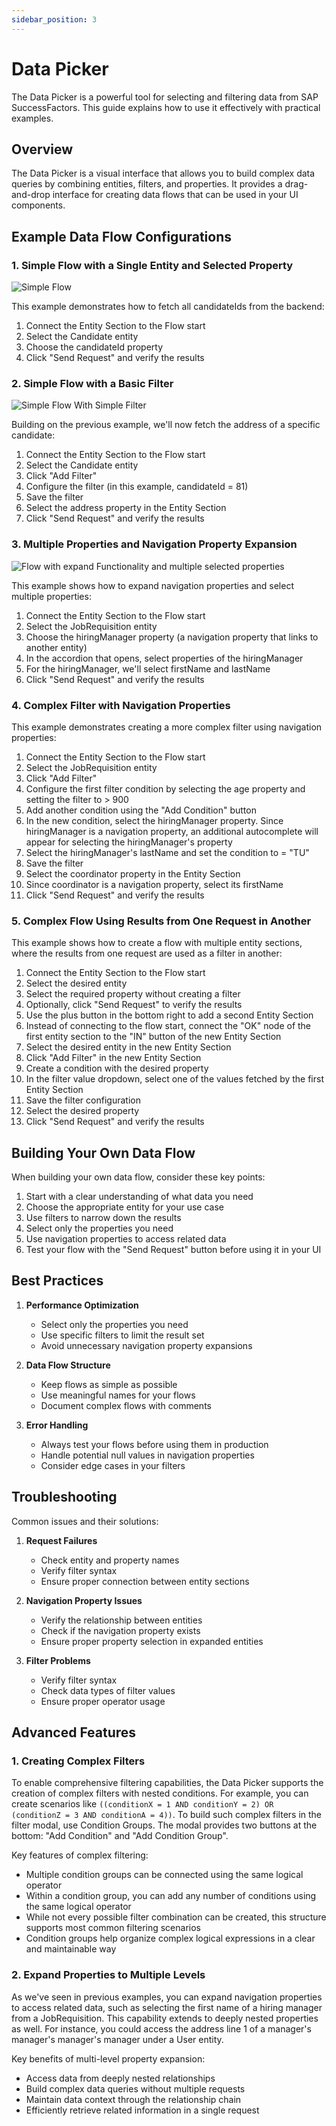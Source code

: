 ```yaml
---
sidebar_position: 3
---
```


# Data Picker

The Data Picker is a powerful tool for selecting and filtering data from SAP SuccessFactors. This guide explains how to use it effectively with practical examples.

## Overview

The Data Picker is a visual interface that allows you to build complex data queries by combining entities, filters, and properties. It provides a drag-and-drop interface for creating data flows that can be used in your UI components.

## Example Data Flow Configurations

### 1. Simple Flow with a Single Entity and Selected Property

![Simple Flow](../../static/img/simple-flow.gif)

This example demonstrates how to fetch all candidateIds from the backend:

1. Connect the Entity Section to the Flow start
2. Select the Candidate entity
3. Choose the candidateId property
4. Click "Send Request" and verify the results

### 2. Simple Flow with a Basic Filter

![Simple Flow With Simple Filter](../../static/img/simple-flow-w-simple-filter.gif)

Building on the previous example, we'll now fetch the address of a specific candidate:

1. Connect the Entity Section to the Flow start
2. Select the Candidate entity
3. Click "Add Filter"
4. Configure the filter (in this example, candidateId = 81)
5. Save the filter
6. Select the address property in the Entity Section
7. Click "Send Request" and verify the results

### 3. Multiple Properties and Navigation Property Expansion

![Flow with expand Functionality and multiple selected properties](../../static/img/flow-w-expand-and-multiple-props.gif)

This example shows how to expand navigation properties and select multiple properties:

1. Connect the Entity Section to the Flow start
2. Select the JobRequisition entity
3. Choose the hiringManager property (a navigation property that links to another entity)
4. In the accordion that opens, select properties of the hiringManager
5. For the hiringManager, we'll select firstName and lastName
6. Click "Send Request" and verify the results

### 4. Complex Filter with Navigation Properties

This example demonstrates creating a more complex filter using navigation properties:

1. Connect the Entity Section to the Flow start
2. Select the JobRequisition entity
3. Click "Add Filter"
4. Configure the first filter condition by selecting the age property and setting the filter to > 900
5. Add another condition using the "Add Condition" button
6. In the new condition, select the hiringManager property. Since hiringManager is a navigation property, an additional autocomplete will appear for selecting the hiringManager's property
7. Select the hiringManager's lastName and set the condition to = "TU"
8. Save the filter
9. Select the coordinator property in the Entity Section
10. Since coordinator is a navigation property, select its firstName
11. Click "Send Request" and verify the results

### 5. Complex Flow Using Results from One Request in Another

This example shows how to create a flow with multiple entity sections, where the results from one request are used as a filter in another:

1. Connect the Entity Section to the Flow start
2. Select the desired entity
3. Select the required property without creating a filter
4. Optionally, click "Send Request" to verify the results
5. Use the plus button in the bottom right to add a second Entity Section
6. Instead of connecting to the flow start, connect the "OK" node of the first entity section to the "IN" button of the new Entity Section
7. Select the desired entity in the new Entity Section
8. Click "Add Filter" in the new Entity Section
9. Create a condition with the desired property
10. In the filter value dropdown, select one of the values fetched by the first Entity Section
11. Save the filter configuration
12. Select the desired property
13. Click "Send Request" and verify the results

## Building Your Own Data Flow

When building your own data flow, consider these key points:

1. Start with a clear understanding of what data you need
2. Choose the appropriate entity for your use case
3. Use filters to narrow down the results
4. Select only the properties you need
5. Use navigation properties to access related data
6. Test your flow with the "Send Request" button before using it in your UI

## Best Practices

1. **Performance Optimization**

   - Select only the properties you need
   - Use specific filters to limit the result set
   - Avoid unnecessary navigation property expansions

2. **Data Flow Structure**

   - Keep flows as simple as possible
   - Use meaningful names for your flows
   - Document complex flows with comments

3. **Error Handling**
   - Always test your flows before using them in production
   - Handle potential null values in navigation properties
   - Consider edge cases in your filters

## Troubleshooting

Common issues and their solutions:

1. **Request Failures**

   - Check entity and property names
   - Verify filter syntax
   - Ensure proper connection between entity sections

2. **Navigation Property Issues**

   - Verify the relationship between entities
   - Check if the navigation property exists
   - Ensure proper property selection in expanded entities

3. **Filter Problems**
   - Verify filter syntax
   - Check data types of filter values
   - Ensure proper operator usage

## Advanced Features

### 1. Creating Complex Filters

To enable comprehensive filtering capabilities, the Data Picker supports the creation of complex filters with nested conditions. For example, you can create scenarios like `((conditionX = 1 AND conditionY = 2) OR (conditionZ = 3 AND conditionA = 4))`. To build such complex filters in the filter modal, use Condition Groups. The modal provides two buttons at the bottom: "Add Condition" and "Add Condition Group".

Key features of complex filtering:

- Multiple condition groups can be connected using the same logical operator
- Within a condition group, you can add any number of conditions using the same logical operator
- While not every possible filter combination can be created, this structure supports most common filtering scenarios
- Condition groups help organize complex logical expressions in a clear and maintainable way

### 2. Expand Properties to Multiple Levels

As we've seen in previous examples, you can expand navigation properties to access related data, such as selecting the first name of a hiring manager from a JobRequisition. This capability extends to deeply nested properties as well. For instance, you could access the address line 1 of a manager's manager's manager's manager under a User entity.

Key benefits of multi-level property expansion:

- Access data from deeply nested relationships
- Build complex data queries without multiple requests
- Maintain data context through the relationship chain
- Efficiently retrieve related information in a single request
